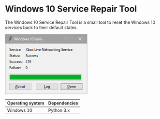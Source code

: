 # Windows 10 Service Repair Tool

The Windows 10 Service Repair Tool is a small tool to reset the Windows 10 services back to their default states.

!["Screenshot of the Windows 10 Service Repair Tool"](https://github.com/ikem-krueger/win10srv/blob/master/win10srv.png)

| Operating system | Dependencies         |
| ---------------- | :------------------- |
| Windows 10       | Python 3.x           |
